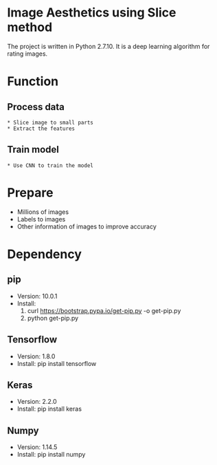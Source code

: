 # Image Aesthetics using Slice method
The project is written in Python 2.7.10. It is a deep learning algorithm for rating images.

# Function

## Process data
    * Slice image to small parts
    * Extract the features

## Train model
    * Use CNN to train the model

# Prepare
   * Millions of images
   * Labels to images
   * Other information of images to improve accuracy

# Dependency
    
## pip
* Version: 10.0.1
* Install: 
    1. curl https://bootstrap.pypa.io/get-pip.py -o get-pip.py
    2. python get-pip.py
    
## Tensorflow
* Version: 1.8.0
* Install: pip install tensorflow

## Keras
* Version: 2.2.0
* Install: pip install keras

## Numpy
* Version: 1.14.5
* Install: pip install numpy
